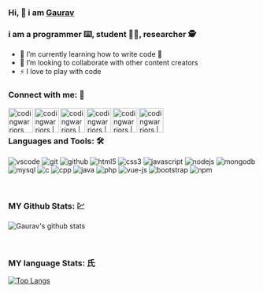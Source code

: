 ### Hi, 👋 i am [Gaurav][website]

### i am a programmer ⌨️, student 👨‍🎓, researcher 🕵️

- 🌱 I’m currently learning how to write code 🤣
- 👯 I’m looking to collaborate with other content creators
- ⚡ I love to play with code

### Connect with me: 🥂

[<img align="left" alt="codingwarriors" width="50px" src="https://img.icons8.com/color/344/website.png" />][website]
[<img align="left" alt="codingwarriors | Twitter" width="50px" src="https://img.icons8.com/color/344/twitter.png" />][twitter]
[<img align="left" alt="codingwarriors | LinkedIn" width="50px" src="https://img.icons8.com/color/344/linkedin.png" />][linkedin]
[<img align="left" alt="codingwarriors | Instagram" width="50px" src="https://img.icons8.com/color/344/instagram.png" />][instagram]
[<img align="left" alt="codingwarriors | Stackoverflow" width="50px" src="https://img.icons8.com/color/344/stackoverflow.png" />][stackoverflow]
[<img align="left" alt="codingwarriors | NPM" width="50px" src="https://img.icons8.com/color/344/npm.png" />][npm]

<br />
<br />

### Languages and Tools: 🛠

![vscode](https://img.icons8.com/color/40/visual-studio-code-2019.png)
![git](https://img.icons8.com/color/40/git.png)
![github](https://img.icons8.com/color/40/github.png)
![html5](https://img.icons8.com/color/40/html-5.png)
![css3](https://img.icons8.com/color/40/css3.png)
![javascript](https://img.icons8.com/color/40/javascript.png)
![nodejs](https://img.icons8.com/color/40/nodejs.png)
![mongodb](https://img.icons8.com/color/40/mongodb.png)
![mysql](https://img.icons8.com/color/40/mysql.png)
![c](https://img.icons8.com/color/40/c.png)
![cpp](https://img.icons8.com/color/40/c-plus-plus.png)
![java](https://img.icons8.com/color/40/java.png)
![php](https://img.icons8.com/color/40/php.png)
![vue-js](https://img.icons8.com/color/40/vue-js.png)
![bootstrap](https://img.icons8.com/color/40/bootstrap.png)
![npm](https://img.icons8.com/color/40/npm.png)

<br />

### MY Github Stats: 💹

![Gaurav's github stats](https://github-readme-stats.vercel.app/api?username=myselfgroot&show_icons=true)

<br />

### MY language Stats: ⽒

[![Top Langs](https://github-readme-stats.vercel.app/api/top-langs/?username=myselfgroot&layout=compact)](https://github.com/myselfGroot/laravel-editor)



[website]: https://www.instagram.com/myselfgroot/
[twitter]: https://twitter.com/myselfgroot
[instagram]: https://www.instagram.com/myselfgroot/
[linkedin]: https://www.linkedin.com/in/myselfgroot/
[npm]: https://www.npmjs.com/~myselfgroot
[stackoverflow]: https://stackoverflow.com/users/10836192/gaurav-bhardwaj
